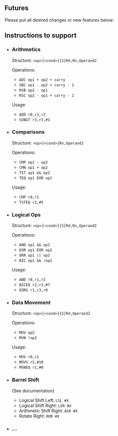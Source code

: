 ## Futures

Please put all desired changes or new features below:

## Instructions to support
- ### Arithmetics

    Structure: `<op>{<cond>}{S}Rd,Rn,Operand2`

    Operations:

    * `ADC op1 + op2 + carry`
    * `SBC op1 - op2 + carry - 1`
    * `RSB op2 - op1`
    * `RSC op2 - op1 + carry - 1`

    Usage:

    * `ADD r0,r1,r2`
    * `SUBGT r3,r3,#1`

- ### Comparisons

    Structure: `<op>{<cond>}Rn,Operand2`

    Operations:

    * `CMP op1 - op2`
    * `CMN op1 + op2`
    * `TST op1 && op2`
    * `TEQ op1 EOR op2`

    Usage:

    - `CMP r0,r1`
    - `TSTEQ r2,#5`


- ### Logical Ops

    Structure:  `<op>{<cond>}{S}Rd,Rn,Operand2`

    Operations:

    * `AND op1 && op2`
    * `EOR op1 EOR op2`
    * `ORR op1 || op2`
    * `BIC op1 && !op2`

    Usage:

    - `AND r0,r1,r2`
    - `BICEQ r2,r3,#7`
    - `EORS r1,r3,r0`


- ### Data Movement

     Structure: `<op>{<cond>}{S}Rd,Operand2`

     Operations:

     * `MOV op2`
     * `MVN !op2`

     Usage:

     - `MOV r0,r1`
     - `MOVS r2,#10`
     - `MVNEQ r1,#0`

- ### Barrel Shift

    (See documentation)

    * Logical Shift Left: `LSL #X`
    * Logical Shift Right: `LSR #X`
    * Arithmetic Shift Right: `ASR #X`
    * Rotate Right: `ROR #X`

- ### ...
